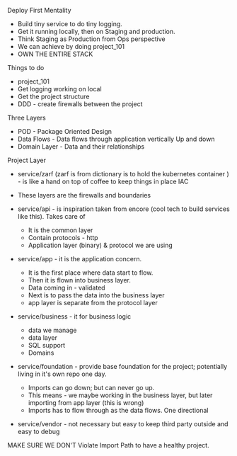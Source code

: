 Deploy First Mentality
- Build tiny service to do tiny logging.
- Get it running locally, then on Staging and production.
- Think Staging as Production from Ops perspective
- We can achieve by doing project_101
- OWN THE ENTIRE STACK

Things to do
- project_101 
- Get logging working on local
- Get the project structure
- DDD - create firewalls between the project

Three Layers
- POD - Package Oriented Design
- Data Flows - Data flows through application vertically Up and down
- Domain Layer - Data and their relationships

Project Layer
- service/zarf (zarf is from dictionary is to hold the kubernetes container ) - is like a hand on top of coffee to keep things in place IAC
- These layers are the firewalls and boundaries

- service/api - is inspiration taken from encore (cool tech to build services like this). Takes care of 
    - It is the common layer 
    - Contain protocols - http
    - Application layer (binary) & protocol we are using

- service/app - it is the application concern. 
    - It is the first place where data start to flow. 
    - Then it is flown into business layer.
    - Data coming in - validated
    - Next is to pass the data into the business layer
    - app layer is separate from the protocol layer 

- service/business - it for business logic
    - data we manage
    - data layer
    - SQL support
    - Domains

- service/foundation - provide base foundation for the project; potentially living in it's own repo one day.
    - Imports can go down; but can never go up.
    - This means - we maybe working in the business layer, but later importing from app layer (this is wrong) 
    - Imports has to flow through as the data flows. One directional 

- service/vendor - not necessary but easy to keep third party outside and easy to debug

MAKE SURE WE DON'T Violate Import Path to have a healthy project. 